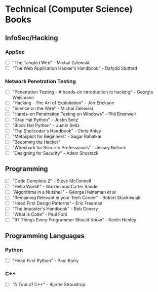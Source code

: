 # Technical (Computer Science) Books

## InfoSec/Hacking

### AppSec
- [ ] "The Tangled Web" - Michal Zalewski
- [ ] "The Web Application Hacker's Handbook" - Dafydd Stuttard 

### Network Penetration Testing
- [ ] "Penetration Testing - A hands-on introduction to hacking" - Georgia Weismann
- [ ] "Hacking - The Art of Exploitation" - Jon Erickson
- [ ] "Silence on the Wire" - Michal Zalewski
- [ ] "Hands-on Penetration Testing on Windows" - Phil Bramwell
- [ ] "Gray Hat Python" - Justin Seitz
- [ ] "Black Hat Python" - Justin Seitz
- [ ] "The Shellcoder's Handbook" - Chris Anley
- [ ] "Metasploit for Beginners" - Sagar Rahalkar
- [ ] "Becoming the Hacker"
- [ ] "Wireshark for Security Professionals" - Jessey Bullock
- [ ] "Designing for Security" - Adam Shostack 

## Programming

- [ ] "Code Complete 2" - Steve McConnell
- [ ] "Hello World!" - Warren and Carter Sande
- [ ] "Algorithms in a Nutshell" - George Heineman et al
- [ ] "Remaining Relevant in your Tech Career" - Robert Stackowiak
- [ ] "Head First Design Patterns" - Eric Freeman
- [ ] "The Imposter's Handbook" - Rob Conery 
- [ ] "What is Code" - Paul Ford
- [ ] "97 Things Every Programmer Should Know" - Kevlin Henley

## Programming Languages

### Python
- [ ] "Head First Python" - Paul Barry

### C++
- [ ] "A Tour of C++" - Bjarne Stroustrup